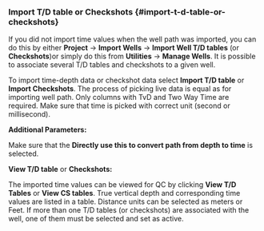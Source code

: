 ### Import T/D table or Checkshots {#import-t-d-table-or-checkshots}

If you did not import time values when the well path was imported, you can do this by either **Project** → **Import Wells** → **Import Well T/D tables** (or **Checkshots**)or simply do this from **Utilities** → **Manage Wells**. It is possible to associate several T/D tables and checkshots to a given well.

To import time-depth data or checkshot data select **Import T/D table** or **Import Checkshots**. The process of picking live data is equal as for importing well path. Only columns with TvD and Two Way Time are required. Make sure that time is picked with correct unit (second or millisecond).

**Additional Parameters:**

Make sure that the **Directly use this to convert path from depth to time** is selected.

**View T/D table** or **Checkshots:**

The imported time values can be viewed for QC by clicking **View T/D Tables** or **View CS tables**. True vertical depth and corresponding time values are listed in a table. Distance units can be selected as meters or Feet. If more than one T/D tables (or checkshots) are associated with the well, one of them must be selected and set as active.
